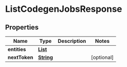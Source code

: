 

# ListCodegenJobsResponse


## Properties

| Name | Type | Description | Notes |
|------------ | ------------- | ------------- | -------------|
|**entities** | [**List**](List.md) |  |  |
|**nextToken** | [**String**](String.md) |  |  [optional] |



